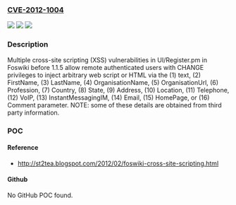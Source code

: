### [CVE-2012-1004](https://cve.mitre.org/cgi-bin/cvename.cgi?name=CVE-2012-1004)
![](https://img.shields.io/static/v1?label=Product&message=n%2Fa&color=blue)
![](https://img.shields.io/static/v1?label=Version&message=n%2Fa&color=blue)
![](https://img.shields.io/static/v1?label=Vulnerability&message=n%2Fa&color=brighgreen)

### Description

Multiple cross-site scripting (XSS) vulnerabilities in UI/Register.pm in Foswiki before 1.1.5 allow remote authenticated users with CHANGE privileges to inject arbitrary web script or HTML via the (1) text, (2) FirstName, (3) LastName, (4) OrganisationName, (5) OrganisationUrl, (6) Profession, (7) Country, (8) State, (9) Address, (10) Location, (11) Telephone, (12) VoIP, (13) InstantMessagingIM, (14) Email, (15) HomePage, or (16) Comment parameter.  NOTE: some of these details are obtained from third party information.

### POC

#### Reference
- http://st2tea.blogspot.com/2012/02/foswiki-cross-site-scripting.html

#### Github
No GitHub POC found.

